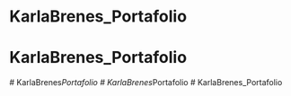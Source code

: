 # KarlaBrenes_Portafolio
# KarlaBrenes_Portafolio
#   K a r l a B r e n e s _ P o r t a f o l i o  
 #   K a r l a B r e n e s _ P o r t a f o l i o  
 # KarlaBrenes_Portafolio
